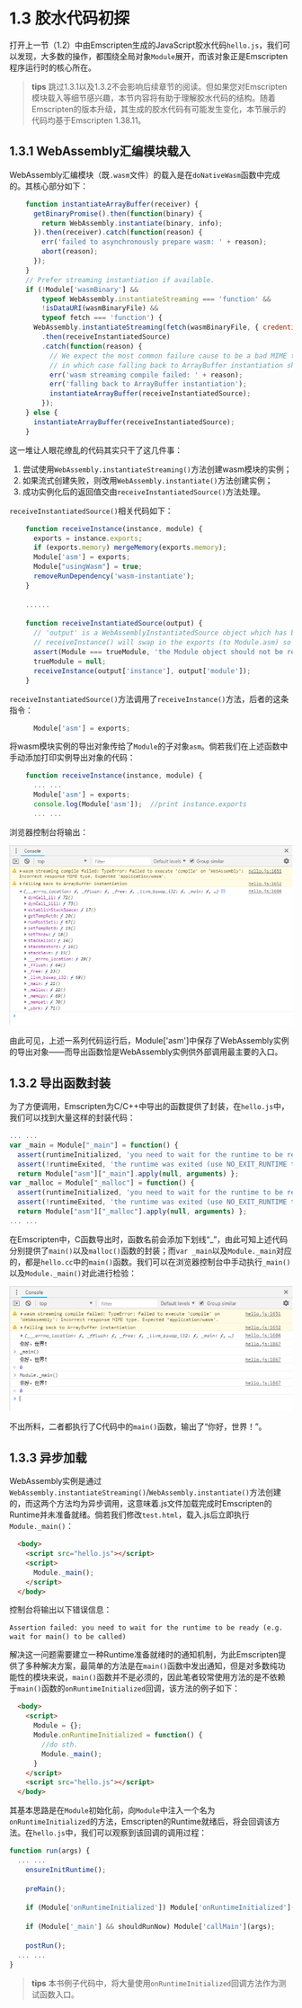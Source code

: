 # 1.3 胶水代码初探

打开上一节（1.2）中由Emscripten生成的JavaScript胶水代码`hello.js`，我们可以发现，大多数的操作，都围绕全局对象`Module`展开，而该对象正是Emscripten程序运行时的核心所在。

> **tips** 跳过1.3.1以及1.3.2不会影响后续章节的阅读。但如果您对Emscripten模块载入等细节感兴趣，本节内容将有助于理解胶水代码的结构。随着Emscripten的版本升级，其生成的胶水代码有可能发生变化，本节展示的代码均基于Emscripten 1.38.11。

## 1.3.1 WebAssembly汇编模块载入

WebAssembly汇编模块（既`.wasm`文件）的载入是在`doNativeWasm`函数中完成的。其核心部分如下：

```js
    function instantiateArrayBuffer(receiver) {
      getBinaryPromise().then(function(binary) {
        return WebAssembly.instantiate(binary, info);
      }).then(receiver).catch(function(reason) {
        err('failed to asynchronously prepare wasm: ' + reason);
        abort(reason);
      });
    }
    // Prefer streaming instantiation if available.
    if (!Module['wasmBinary'] &&
        typeof WebAssembly.instantiateStreaming === 'function' &&
        !isDataURI(wasmBinaryFile) &&
        typeof fetch === 'function') {
      WebAssembly.instantiateStreaming(fetch(wasmBinaryFile, { credentials: 'same-origin' }), info)
        .then(receiveInstantiatedSource)
        .catch(function(reason) {
          // We expect the most common failure cause to be a bad MIME type for the binary,
          // in which case falling back to ArrayBuffer instantiation should work.
          err('wasm streaming compile failed: ' + reason);
          err('falling back to ArrayBuffer instantiation');
          instantiateArrayBuffer(receiveInstantiatedSource);
        });
    } else {
      instantiateArrayBuffer(receiveInstantiatedSource);
    }
```

这一堆让人眼花缭乱的代码其实只干了这几件事：

1. 尝试使用`WebAssembly.instantiateStreaming()`方法创建wasm模块的实例；
1. 如果流式创建失败，则改用`WebAssembly.instantiate()`方法创建实例；
1. 成功实例化后的返回值交由`receiveInstantiatedSource()`方法处理。

`receiveInstantiatedSource()`相关代码如下：

```js
    function receiveInstance(instance, module) {
      exports = instance.exports;
      if (exports.memory) mergeMemory(exports.memory);
      Module['asm'] = exports;
      Module["usingWasm"] = true;
      removeRunDependency('wasm-instantiate');
    }

    ......

    function receiveInstantiatedSource(output) {
      // 'output' is a WebAssemblyInstantiatedSource object which has both the module and instance.
      // receiveInstance() will swap in the exports (to Module.asm) so they can be called
      assert(Module === trueModule, 'the Module object should not be replaced during async compilation - perhaps the order of HTML elements is wrong?');
      trueModule = null;
      receiveInstance(output['instance'], output['module']);
    }

```

`receiveInstantiatedSource()`方法调用了`receiveInstance()`方法，后者的这条指令：

```js
      Module['asm'] = exports;
```

将wasm模块实例的导出对象传给了`Module`的子对象`asm`。倘若我们在上述函数中手动添加打印实例导出对象的代码：

```js
    function receiveInstance(instance, module) {
      ... ...
      Module['asm'] = exports;
      console.log(Module['asm']);  //print instance.exports
      ... ...
```

浏览器控制台将输出：

![](images/export_log.png)

由此可见，上述一系列代码运行后，Module['asm']中保存了WebAssembly实例的导出对象——而导出函数恰是WebAssembly实例供外部调用最主要的入口。

## 1.3.2 导出函数封装

为了方便调用，Emscripten为C/C++中导出的函数提供了封装，在`hello.js`中，我们可以找到大量这样的封装代码：

```js
... ...
var _main = Module["_main"] = function() {
  assert(runtimeInitialized, 'you need to wait for the runtime to be ready (e.g. wait for main() to be called)');
  assert(!runtimeExited, 'the runtime was exited (use NO_EXIT_RUNTIME to keep it alive after main() exits)');
  return Module["asm"]["_main"].apply(null, arguments) };
var _malloc = Module["_malloc"] = function() {
  assert(runtimeInitialized, 'you need to wait for the runtime to be ready (e.g. wait for main() to be called)');
  assert(!runtimeExited, 'the runtime was exited (use NO_EXIT_RUNTIME to keep it alive after main() exits)');
  return Module["asm"]["_malloc"].apply(null, arguments) };
... ...
```

在Emscripten中，C函数导出时，函数名前会添加下划线“_”，由此可知上述代码分别提供了`main()`以及`malloc()`函数的封装；而`var _main`以及`Module._main`对应的，都是`hello.cc`中的`main()`函数。我们可以在浏览器控制台中手动执行`_main()`以及`Module._main()`对此进行检验：

![](images/func_wrap_log.png)

不出所料，二者都执行了C代码中的`main()`函数，输出了“你好，世界！”。

## 1.3.3 异步加载

WebAssembly实例是通过`WebAssembly.instantiateStreaming()`/`WebAssembly.instantiate()`方法创建的，而这两个方法均为异步调用，这意味着.js文件加载完成时Emscripten的Runtime并未准备就绪。倘若我们修改`test.html`，载入.js后立即执行`Module._main()`：

```html
  <body>
    <script src="hello.js"></script>
    <script>
      Module._main();
    </script>
  </body>
```

控制台将输出以下错误信息：

```
Assertion failed: you need to wait for the runtime to be ready (e.g. wait for main() to be called)
```

解决这一问题需要建立一种Runtime准备就绪时的通知机制，为此Emscripten提供了多种解决方案，最简单的方法是在`main()`函数中发出通知，但是对多数纯功能性的模块来说，`main()`函数并不是必须的，因此笔者较常使用方法的是不依赖于`main()`函数的`onRuntimeInitialized`回调，该方法的例子如下：

```html
  <body>
    <script>
      Module = {};
      Module.onRuntimeInitialized = function() {
        //do sth.
        Module._main();
      }
    </script>
    <script src="hello.js"></script>
  </body>
```

其基本思路是在`Module`初始化前，向`Module`中注入一个名为`onRuntimeInitialized`的方法，Emscripten的Runtime就绪后，将会回调该方法。在`hello.js`中，我们可以观察到该回调的调用过程：

```js
function run(args) {
  ... ...
    ensureInitRuntime();

    preMain();

    if (Module['onRuntimeInitialized']) Module['onRuntimeInitialized']();

    if (Module['_main'] && shouldRunNow) Module['callMain'](args);

    postRun();
  ... ...
}
```

> **tips** 本书例子代码中，将大量使用`onRuntimeInitialized`回调方法作为测试函数入口。